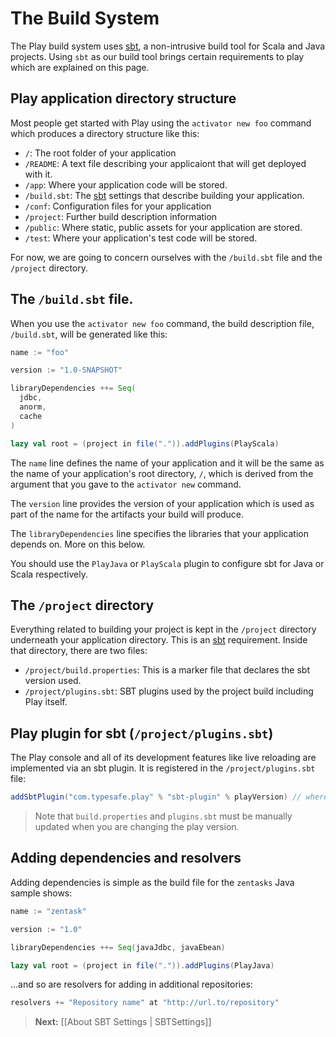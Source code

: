 <!--- Copyright (C) 2009-2013 Typesafe Inc. <http://www.typesafe.com> -->
# The Build System

The Play build system uses [sbt](http://www.scala-sbt.org/), a non-intrusive build tool for Scala and Java projects.  Using `sbt` as our build tool brings certain requirements to play which are explained on this page.

## Play application directory structure 

Most people get started with Play using the `activator new foo` command which produces a directory structure like this:

- `/`: The root folder of your application
- `/README`: A text file describing your applicaiont that will get deployed with it.
- `/app`: Where your application code will be stored.
- `/build.sbt`: The [sbt](http://www.scala-sbt.org/) settings that describe building your application.
- `/conf`: Configuration files for your application
- `/project`: Further build description information
- `/public`: Where static, public assets for your application are stored.
- `/test`: Where your application's test code will be stored.

For now, we are going to concern ourselves with the `/build.sbt` file and the `/project` directory.

## The `/build.sbt` file. 

When you use the `activator new foo` command, the build description file, `/build.sbt`, will be generated like this:

```scala
name := "foo"

version := "1.0-SNAPSHOT"

libraryDependencies ++= Seq(
  jdbc,
  anorm,
  cache
)

lazy val root = (project in file(".")).addPlugins(PlayScala)
```

The `name` line defines the name of your application and it will be the same as the name of your application's root directory, `/`, which is derived from the argument that you gave to the `activator new` command. 

The `version` line provides  the version of your application which is used as part of the name for the artifacts your build will produce.

The `libraryDependencies` line specifies the libraries that your application depends on. More on this below.

You should use the `PlayJava` or `PlayScala` plugin to configure sbt for Java or Scala respectively.

## The `/project` directory

Everything related to building your project is kept in the `/project` directory underneath your application directory.  This is an [sbt](http://www.scala-sbt.org/) requirement. Inside that directory, there are two files:

- `/project/build.properties`: This is a marker file that declares the sbt version used.
- `/project/plugins.sbt`: SBT plugins used by the project build including Play itself.

## Play plugin for sbt (`/project/plugins.sbt`)

The Play console and all of its development features like live reloading are implemented via an sbt plugin.  It is registered in the `/project/plugins.sbt` file:

```scala
addSbtPlugin("com.typesafe.play" % "sbt-plugin" % playVersion) // where version is the current Play version, i.e. playVersion := "2.3.0" 
```
> Note that `build.properties` and `plugins.sbt` must be manually updated when you are changing the play version.

## Adding dependencies and resolvers

Adding dependencies is simple as the build file for the `zentasks` Java sample shows:

```scala
name := "zentask"

version := "1.0"

libraryDependencies ++= Seq(javaJdbc, javaEbean)     

lazy val root = (project in file(".")).addPlugins(PlayJava)
```

...and so are resolvers for adding in additional repositories:

```scala
resolvers += "Repository name" at "http://url.to/repository" 
```


> **Next:** [[About SBT Settings | SBTSettings]]
